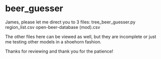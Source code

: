 # beer_guesser

James, please let me direct you to 3 files:
  tree_beer_guesser.py
  region_list.csv
  open-beer-database (mod).csv
  
The other files here can be viewed as well, but they are incomplete or just me testing other models in a shoehorn fashion. 

Thanks for reviewing and thank you for the patience! 
